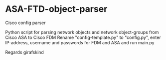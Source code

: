 # ASA-FTD-object-parser
Cisco config parser

Python script for parsing network objects and network object-groups from Cisco ASA to Cisco FDM
Rename "config-template.py" to "config.py", enter IP-address, username and passwords for FDM and ASA and run main.py

Regards girafskind
